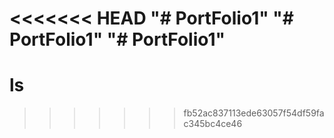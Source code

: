 <<<<<<< HEAD
"# PortFolio1" 
"# PortFolio1" 
"# PortFolio1" 
=======
# ls
>>>>>>> fb52ac837113ede63057f54df59fac345bc4ce46

